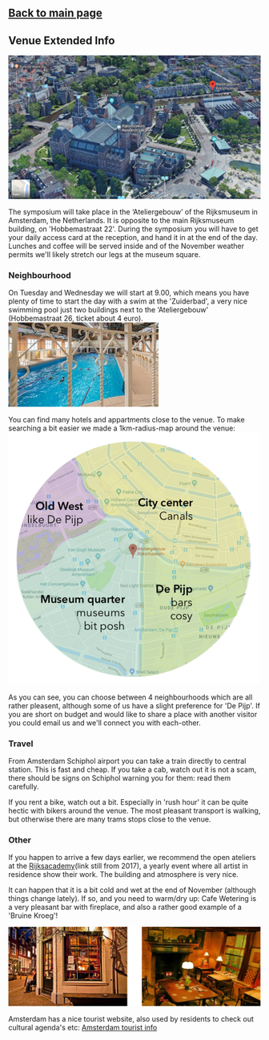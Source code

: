 ## [Back to main page](index.md)



## Venue Extended Info
![Atelier gebouw](/images/google3dSmall.png)

The symposium will take place in the ‘Ateliergebouw’ of the Rijksmuseum in Amsterdam, the Netherlands. It is opposite to the main Rijksmuseum building, on 'Hobbemastraat 22'. During the symposium you will have to get your daily access card at the reception, and hand it in at the end of the day. Lunches and coffee will be served inside and of the November weather permits we'll likely stretch our legs at the museum square. 

### Neighbourhood

On Tuesday and Wednesday we will start at 9.00, which means you have plenty of time to start the day with a swim at the 'Zuiderbad', a very nice swimming pool just two buildings next to the ‘Ateliergebouw’ (Hobbemastraat 26, ticket about 4 euro). 
![zuiderbad](/images/zuiderbad.jpg)


You can find many hotels and appartments close to the venue. To make searching a bit easier we made a 1km-radius-map around the venue:
![map](/images/amsterdammap.png)

As you can see, you can choose between 4 neighbourhoods which are all rather pleasent, although some of us have a slight preference for 'De Pijp'. If you are short on budget and would like to share a place with another visitor you could email us and we'll connect you with each-other. 

### Travel
From Amsterdam Schiphol airport you can take a train directly to central station. This is fast and cheap. If you take a cab, watch out it is not a scam, there should be signs on Schiphol warning you for them: read them carefully. 

If you rent a bike, watch out a bit. Especially in 'rush hour' it can be quite hectic with bikers around the venue. The most pleasant transport is walking, but otherwise there are many trams stops close to the venue.

### Other
If you happen to arrive a few days earlier, we recommend the open ateliers at the [Rijksacademy](https://www.rijksakademie.nl/ENG/rijksakademieopen)(link still from 2017), a yearly event where all artist in residence show their work. The building and atmosphere is very nice.

It can happen that it is a bit cold and wet at the end of November (although things change lately). If so, and you need to warm/dry up: Cafe Wetering is a very pleasant bar with fireplace, and also a rather good example of a 'Bruine Kroeg'!

![cafe](/images/CafeWetering.jpg)

Amsterdam has a nice tourist website, also used by residents to check out cultural agenda's etc: [Amsterdam tourist info](https://www.iamsterdam.com)
